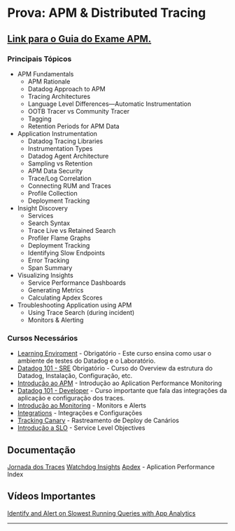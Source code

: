 # Prova: APM & Distributed Tracing
## [Link para o Guia do Exame APM.](https://www.datadoghq.com/pdf/APM_and_Distributed_Tracing_Fundamentals_Exam_Guide.pdf)
### Principais Tópicos
- APM Fundamentals
	- APM Rationale
	- Datadog Approach to APM
	- Tracing Architectures
	- Language Level Differences—Automatic Instrumentation
	- OOTB Tracer vs Community Tracer
	- Tagging
	- Retention Periods for APM Data
- Application Instrumentation
	- Datadog Tracing Libraries
	- Instrumentation Types
	- Datadog Agent Architecture
	- Sampling vs Retention
	- APM Data Security
	- Trace/Log Correlation
	- Connecting RUM and Traces
	- Profile Collection
	- Deployment Tracking
- Insight Discovery
	- Services
	- Search Syntax
	- Trace Live vs Retained Search
	- Profiler Flame Graphs
	- Deployment Tracking
	- Identifying Slow Endpoints
	- Error Tracking
	- Span Summary
- Visualizing Insights
	- Service Performance Dashboards
	- Generating Metrics
	- Calculating Apdex Scores
- Troubleshooting Application using APM
	- Using Trace Search (during incident)
	- Monitors & Alerting

### Cursos Necessários

- [Learning Enviroment](https://learn.datadoghq.com/courses/the-learning-environment) - Obrigatório - Este curso ensina como usar o ambiente de testes do Datadog e o Laboratório.
- [Datadog 101 - SRE](https://learn.datadoghq.com/courses/dd-101-sre) Obrigatório - Curso do Overview da estrutura do Datadog, Instalação, Configuração, etc.
- [Introdução ao APM](https://learn.datadoghq.com/courses/intro-to-apm) - Introdução ao Aplication Performance Monitoring
- [Datadog 101 - Developer](https://learn.datadoghq.com/courses/dd-101-dev) - Curso importante que fala das integrações da aplicação e configuração dos traces.
- [Introdução ao Monitoring](https://learn.datadoghq.com/courses/intro-to-monitoring) - Monitors e Alerts
- [Integrations](https://learn.datadoghq.com/courses/intro-to-integrations) - Integrações e Configurações
- [Tracking Canary](https://learn.datadoghq.com/courses/canary-deployment-tracking-lab) - Rastreamento de Deploy de Canários
- [Introdução a SLO](https://learn.datadoghq.com/courses/intro-to-slo) - Service Level Objectives 

## Documentação

[Jornada dos Traces](https://docs.datadoghq.com/tracing/#journey-of-a-trace)
[Watchdog Insights](https://docs.datadoghq.com/logs/explorer/watchdog_insights/#overview)
[Apdex](https://docs.datadoghq.com/tracing/guide/configure_an_apdex_for_your_traces_with_datadog_apm/#pagetitle) - Aplication Performance Index

## Vídeos Importantes

[Identify and Alert on Slowest Running Queries with App Analytics](https://youtu.be/7haZw7i0PnY)




---
